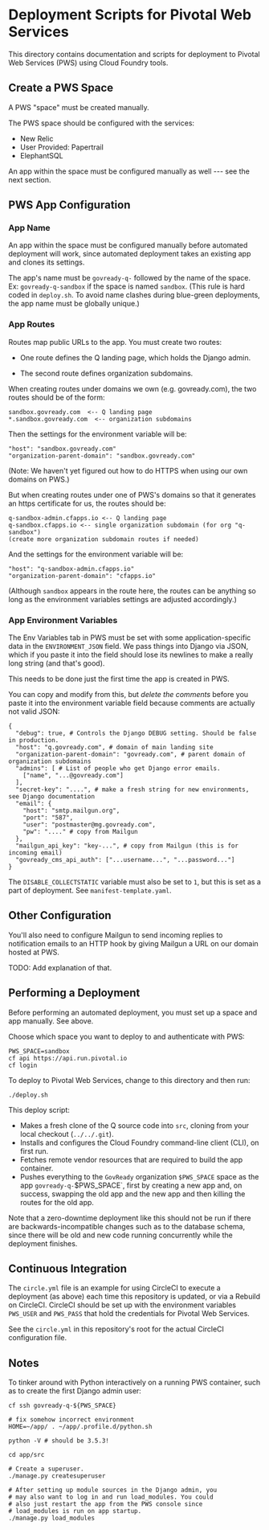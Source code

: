 # Deployment Scripts for Pivotal Web Services

This directory contains documentation and scripts for deployment to Pivotal Web Services (PWS) using Cloud Foundry tools.

## Create a PWS Space

A PWS "space" must be created manually.

The PWS space should be configured with the services:

* New Relic
* User Provided: Papertrail
* ElephantSQL

An app within the space must be configured manually as well --- see the next section.

## PWS App Configuration

### App Name

An app within the space must be configured manually before automated deployment will work, since automated deployment takes an existing app and clones its settings.

The app's name must be `govready-q-` followed by the name of the space. Ex: `govready-q-sandbox` if the space is named `sandbox`. (This rule is hard coded in `deploy.sh`. To avoid name clashes during blue-green deployments, the app name must be globally unique.)

### App Routes

Routes map public URLs to the app. You must create two routes:

* One route defines the Q landing page, which holds the Django admin.

* The second route defines organization subdomains.

When creating routes under domains we own (e.g. govready.com), the two routes should be of the form:

	sandbox.govready.com  <-- Q landing page
	*.sandbox.govready.com  <-- organization subdomains

Then the settings for the environment variable will be:

	"host": "sandbox.govready.com"
	"organization-parent-domain": "sandbox.govready.com"

(Note: We haven't yet figured out how to do HTTPS when using our own domains on PWS.)

But when creating routes under one of PWS's domains so that it generates an https certificate for us, the routes should be:

	q-sandbox-admin.cfapps.io <-- Q landing page
	q-sandbox.cfapps.io <-- single organization subdomain (for org "q-sandbox")
	(create more organization subdomain routes if needed)

And the settings for the environment variable will be:

	"host": "q-sandbox-admin.cfapps.io"
	"organization-parent-domain": "cfapps.io"

(Although `sandbox` appears in the route here, the routes can be anything so long as the environment variables settings are adjusted accordingly.)

### App Environment Variables

The Env Variables tab in PWS must be set with some application-specific data in the `ENVIRONMENT_JSON` field. We pass things into Django via JSON, which if you paste it into the field should lose its newlines to make a really long string (and that's good).

This needs to be done just the first time the app is created in PWS.

You can copy and modify from this, but _delete the comments_ before you paste it into the environment variable field because comments are actually not valid JSON:

	{
	  "debug": true, # Controls the Django DEBUG setting. Should be false in production.
	  "host": "q.govready.com", # domain of main landing site
	  "organization-parent-domain": "govready.com", # parent domain of organization subdomains
	  "admins": [ # List of people who get Django error emails.
	    ["name", "...@govready.com"]
	  ],
	  "secret-key": "....", # make a fresh string for new environments, see Django documentation
	  "email": {
	    "host": "smtp.mailgun.org",
	    "port": "587",
	    "user": "postmaster@mg.govready.com",
	    "pw": "...." # copy from Mailgun
	  },
	  "mailgun_api_key": "key-...", # copy from Mailgun (this is for incoming email)
	  "govready_cms_api_auth": ["...username...", "...password..."]
	}

The `DISABLE_COLLECTSTATIC` variable must also be set to `1`, but this is set as a part of deployment. See `manifest-template.yaml`.

## Other Configuration

You'll also need to configure Mailgun to send incoming replies to notification emails to an HTTP hook by giving Mailgun a URL on our domain hosted at PWS.

TODO: Add explanation of that.

## Performing a Deployment

Before performing an automated deployment, you must set up a space and app manually. See above.

Choose which space you want to deploy to and authenticate with PWS:

	PWS_SPACE=sandbox
	cf api https://api.run.pivotal.io
	cf login

To deploy to Pivotal Web Services, change to this directory and then run:

	./deploy.sh

This deploy script:

* Makes a fresh clone of the Q source code into `src`, cloning from your local checkout (`../../.git`).
* Installs and configures the Cloud Foundry command-line client (CLI), on first run.
* Fetches remote vendor resources that are required to build the app container.
* Pushes everything to the `GovReady` organization `$PWS_SPACE` space as the app `govready-q-`$PWS_SPACE`, first by creating a new app and, on success, swapping the old app and the new app and then killing the routes for the old app.

Note that a zero-downtime deployment like this should not be run if there are backwards-incompatible changes such as to the database schema, since there will be old and new code running concurrently while the deployment finishes.

## Continuous Integration

The `circle.yml` file is an example for using CircleCI to execute a deployment (as above) each time this repository is updated, or via a Rebuild on CircleCI. CircleCI should be set up with the environment variables `PWS_USER` and `PWS_PASS` that hold the credentials for Pivotal Web Services.

See the `circle.yml` in this repository's root for the actual CircleCI configuration file.

## Notes

To tinker around with Python interactively on a running PWS container, such as to create the first Django admin user:

	cf ssh govready-q-${PWS_SPACE}

	# fix somehow incorrect environment
	HOME=~/app/ . ~/app/.profile.d/python.sh 

	python -V # should be 3.5.3!

	cd app/src

	# Create a superuser.
	./manage.py createsuperuser

	# After setting up module sources in the Django admin, you
	# may also want to log in and run load_modules. You could
	# also just restart the app from the PWS console since
	# load_modules is run on app startup.
	./manage.py load_modules
